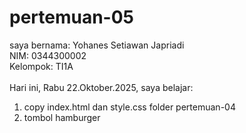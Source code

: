 # pertemuan-05

saya bernama: Yohanes Setiawan Japriadi<br>
NIM: 0344300002<br>
Kelompok: TI1A<br>
<br>
Hari ini, Rabu 22.Oktober.2025, saya belajar:
<ol>
  <li>copy index.html dan style.css folder pertemuan-04</li>
  <li>tombol hamburger</li>
</ol>